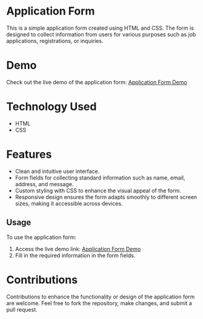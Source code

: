

# Application Form

This is a simple application form created using HTML and CSS. The form is designed to collect information from users for various purposes such as job applications, registrations, or inquiries.

# Demo
Check out the live demo of the application form: [Application Form Demo](https://sauravtonde.github.io/Application-Form/)

# Technology Used
- HTML
- CSS

# Features
- Clean and intuitive user interface.
- Form fields for collecting standard information such as name, email, address, and message.
- Custom styling with CSS to enhance the visual appeal of the form.
- Responsive design ensures the form adapts smoothly to different screen sizes, making it accessible across devices.

## Usage
To use the application form:
1. Access the live demo link: [Application Form Demo](https://sauravtonde.github.io/Application-Form/)
2. Fill in the required information in the form fields.

# Contributions
Contributions to enhance the functionality or design of the application form are welcome. Feel free to fork the repository, make changes, and submit a pull request.


